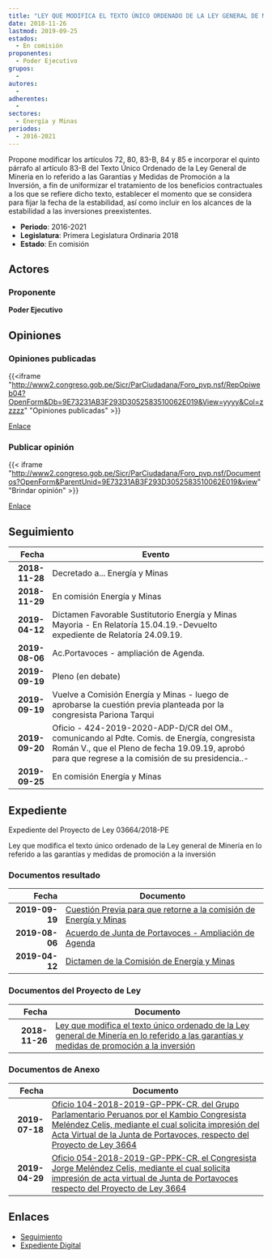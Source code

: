 ```yaml
---
title: "LEY QUE MODIFICA EL TEXTO ÚNICO ORDENADO DE LA LEY GENERAL DE MINERÍA EN LO REFERIDO A LAS GARANTÍAS Y MEDIDAS DE PROMOCIÓN A LA INVERSIÓN"
date: 2018-11-26
lastmod: 2019-09-25
estados: 
  - En comisión
proponentes: 
  - Poder Ejecutivo
grupos: 
  - 
autores: 
  - 
adherentes: 
  - 
sectores: 
  - Energía y Minas
periodos: 
  - 2016-2021
---
```


Propone modificar los artículos 72, 80, 83-B, 84 y 85 e incorporar el quinto párrafo al artículo 83-B del Texto Único Ordenado de la Ley General de Mineria en lo referido a las Garantías y Medidas de Promoción a la Inversión, a fin de uniformizar el tratamiento de los beneficios contractuales a los que se refiere dicho texto, establecer el momento que se considera para fijar la fecha de la estabilidad, así como incluir en los alcances de la estabilidad a las inversiones preexistentes.

- **Periodo**: 2016-2021
- **Legislatura**: Primera Legislatura Ordinaria 2018
- **Estado**: En comisión

## Actores

### Proponente

**Poder Ejecutivo**


## Opiniones

### Opiniones publicadas

{{<iframe "http://www2.congreso.gob.pe/Sicr/ParCiudadana/Foro_pvp.nsf/RepOpiweb04?OpenForm&Db=9E73231AB3F293D3052583510062E019&View=yyyy&Col=zzzzz" "Opiniones publicadas" >}}

[Enlace](http://www2.congreso.gob.pe/Sicr/ParCiudadana/Foro_pvp.nsf/RepOpiweb04?OpenForm&Db=9E73231AB3F293D3052583510062E019&View=yyyy&Col=zzzzz)
### Publicar opinión

{{< iframe "http://www2.congreso.gob.pe/Sicr/ParCiudadana/Foro_pvp.nsf/Documentos?OpenForm&ParentUnid=9E73231AB3F293D3052583510062E019&view" "Brindar opinión" >}}

[Enlace](http://www2.congreso.gob.pe/Sicr/ParCiudadana/Foro_pvp.nsf/Documentos?OpenForm&ParentUnid=9E73231AB3F293D3052583510062E019&view)

## Seguimiento

| Fecha | Evento |
|------:|--------|
| **2018-11-28** | Decretado a... Energía y Minas|
| **2018-11-29** | En comisión Energía y Minas|
| **2019-04-12** | Dictamen Favorable Sustitutorio Energía y Minas Mayoria - En Relatoría 15.04.19.-Devuelto expediente de Relatoría 24.09.19.|
| **2019-08-06** | Ac.Portavoces - ampliación de Agenda.|
| **2019-09-19** | Pleno (en debate)|
| **2019-09-19** | Vuelve a Comisión Energía y Minas - luego de aprobarse la cuestión previa planteada por la congresista Pariona Tarqui|
| **2019-09-20** | Oficio - 424-2019-2020-ADP-D/CR del OM., comunicando al Pdte. Comis. de Energía, congresista Román V., que el Pleno de fecha 19.09.19, aprobó para que regrese a la comisión de su presidencia..-|
| **2019-09-25** | En comisión Energía y Minas|


## Expediente

Expediente del Proyecto de Ley 03664/2018-PE

Ley que modifica el texto único ordenado de la Ley general de Minería en lo referido a las garantías y medidas de promoción a la inversión


### Documentos resultado

| Fecha | Documento |
|------:|--------|
| **2019-09-19** | [Cuestión Previa para que retorne a la comisión de Energía y Minas](http://www.leyes.congreso.gob.pe/Documentos/2016_2021/Asistencia_y_Votacion/Proyectos_de_Ley/VCP0366420190919.pdf) |
| **2019-08-06** | [Acuerdo de Junta de Portavoces - Ampliación de Agenda](http://www.leyes.congreso.gob.pe/Documentos/2016_2021/Acuerdos/Junta_Portavoces/AJP0366420190806.pdf) |
| **2019-04-12** | [Dictamen de la Comisión de Energía y Minas](http://www.leyes.congreso.gob.pe/Documentos/2016_2021/Dictamenes/Proyectos_de_Ley/03664DC11MAY20190412..pdf) |

### Documentos del Proyecto de Ley

| Fecha | Documento |
|------:|--------|
| **2018-11-26** | [Ley que modifica el texto único ordenado de la Ley general de Minería en lo referido a las garantías y medidas de promoción a la inversión](http://www.leyes.congreso.gob.pe/Documentos/2016_2021/Proyectos_de_Ley_y_de_Resoluciones_Legislativas/PL0366420181126.pdf) |

### Documentos de Anexo

| Fecha | Documento |
|------:|--------|
| **2019-07-18** | [Oficio 104-2018-2019-GP-PPK-CR, del Grupo Parlamentario Peruanos por el Kambio Congresista Meléndez Celis, mediante el cual solicita impresión del Acta Virtual de la Junta de Portavoces, respecto del Proyecto de Ley 3664](http://www.leyes.congreso.gob.pe/Documentos/2016_2021/Oficios/Grupos_Parlamentarios/OFICIO-104-2018-2019-GP-PPK-CR.pdf) |
| **2019-04-29** | [Oficio 054-2018-2019-GP-PPK-CR, el Congresista Jorge Meléndez Celis, mediante el cual solicita impresión de acta virtual de Junta de Portavoces respecto del Proyecto de Ley 3664](http://www.leyes.congreso.gob.pe/Documentos/2016_2021/Oficios/Grupos_Parlamentarios/OFICIO-054-2018-2019-GP-PPK-CR.pdf) |

## Enlaces 

- [Seguimiento](http://www2.congreso.gob.pe/Sicr/TraDocEstProc/CLProLey2016.nsf/f7fff46988ca05b1052578e100829cc7/a4af2df61c570f6a052583520052f7e8?OpenDocument)
- [Expediente Digital](http://www2.congreso.gob.pe/Sicr/TraDocEstProc/CLProLey2016.nsf/f7fff46988ca05b1052578e100829cc7/a4af2df61c570f6a052583520052f7e8?OpenDocument&Click=05257FB7005EB655.eb71d0cf91d8294e05256cdf006b5706/$Body/0.1C6C)
